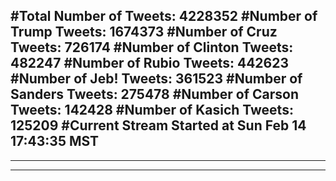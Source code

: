 #Total Number of Tweets: 4228352 
#Number of Trump Tweets: 1674373
#Number of Cruz Tweets: 726174
#Number of Clinton Tweets: 482247
#Number of Rubio Tweets: 442623
#Number of Jeb! Tweets: 361523
#Number of Sanders Tweets: 275478
#Number of Carson Tweets: 142428
#Number of Kasich Tweets: 125209
#Current Stream Started at Sun Feb 14 17:43:35 MST
---
---
---
